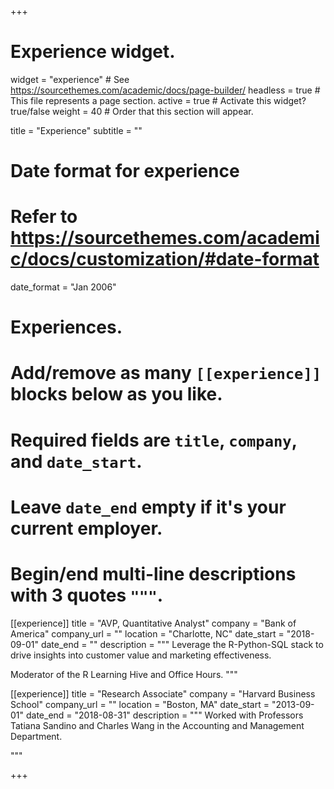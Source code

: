 +++
# Experience widget.
widget = "experience"  # See https://sourcethemes.com/academic/docs/page-builder/
headless = true  # This file represents a page section.
active = true  # Activate this widget? true/false
weight = 40  # Order that this section will appear.

title = "Experience"
subtitle = ""

# Date format for experience
#   Refer to https://sourcethemes.com/academic/docs/customization/#date-format
date_format = "Jan 2006"

# Experiences.
#   Add/remove as many `[[experience]]` blocks below as you like.
#   Required fields are `title`, `company`, and `date_start`.
#   Leave `date_end` empty if it's your current employer.
#   Begin/end multi-line descriptions with 3 quotes `"""`.

[[experience]]
  title = "AVP, Quantitative Analyst"
  company = "Bank of America"
  company_url = ""
  location = "Charlotte, NC"
  date_start = "2018-09-01"
  date_end = ""
  description = """
  Leverage the R-Python-SQL stack to drive insights into customer value and marketing effectiveness.
  
  Moderator of the R Learning Hive and Office Hours.
  """

[[experience]]
  title = "Research Associate"
  company = "Harvard Business School"
  company_url = ""
  location = "Boston, MA"
  date_start = "2013-09-01"
  date_end = "2018-08-31"
  description = """
  Worked with Professors Tatiana Sandino and Charles Wang in the Accounting and Management Department.
  
  """

+++

